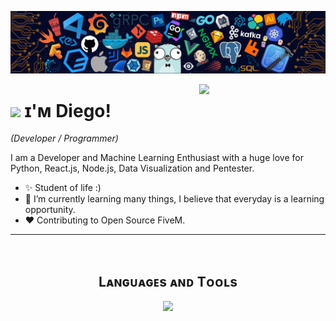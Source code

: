 <!--Banner-->
![Kiran1689 Banner Image](https://raw.githubusercontent.com/KevinPatel04/KevinPatel04/master/header.png)

<!--Night Owl image-->
<div>
  <img align="right" width="40%" src="https://owlbertsio-resized.s3.amazonaws.com/Popper.psd.full.png">
</div>

<!--Header Name-->
# <img src="https://emojis.slackmojis.com/emojis/images/1531849430/4246/blob-sunglasses.gif?1531849430" width="30"/> ɪ'ᴍ Diego! 
*(Developer / Programmer)*
<br /> 

<!--Start Intro-->               
<p align="left">I am a Developer and Machine Learning Enthusiast with a huge love for Python, React.js, Node.js, Data Visualization and Pentester. </p>

- ✨ Student of life :)
- 🌱 I’m currently learning many things, I believe that everyday is a learning opportunity.
- ❤ Contributing to Open Source FiveM.
<!--End Intro-->

---
<br />

<!--Languages and Tools Section-->       
<h2 align="center">Lᴀɴɢᴜᴀɢᴇs ᴀɴᴅ Tᴏᴏʟs</h2> 
<p align="center">
<img width="500px"  src="https://skillicons.dev/icons?i=py,java,react,nodejs,git,postman,Lua&perline=10"  />
</p>
<br />
